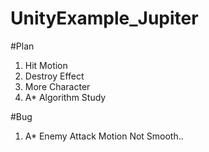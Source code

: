 # UnityExample_Jupiter

#Plan
1. Hit Motion
2. Destroy Effect
3. More Character
4. A* Algorithm Study

#Bug
1. A* Enemy Attack Motion Not Smooth..
